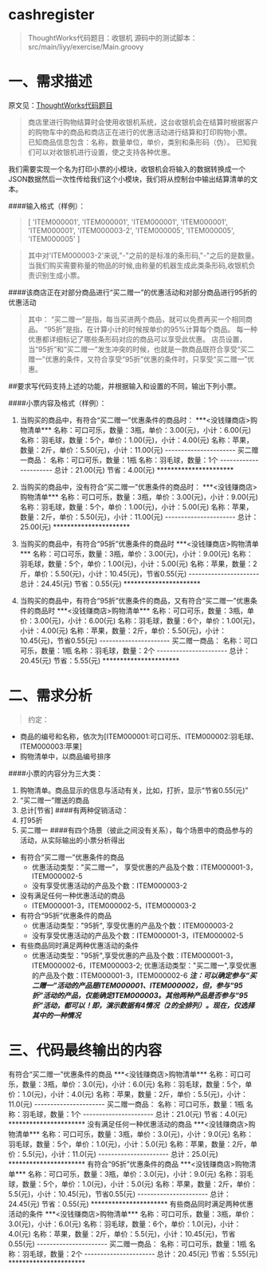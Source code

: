 # cashregister
>ThoughtWorks代码题目：收银机
>源码中的测试脚本：src/main/liyy/exercise/Main.groovy

# 一、需求描述
原文见：[ThoughtWorks代码题目](https://jinshuju.net/f/n0ddSe?from=groupmessage&isappinstalled=0)

>商店里进行购物结算时会使用收银机系统，这台收银机会在结算时根据客户的购物车中的商品和商店正在进行的优惠活动进行结算和打印购物小票。
>已知商品信息包含：名称，数量单位，单价，类别和条形码（伪）。 
>已知我们可以对收银机进行设置，使之支持各种优惠。

我们需要实现一个名为打印小票的小模块，收银机会将输入的数据转换成一个JSON数据然后一次性传给我们这个小模块，我们将从控制台中输出结算清单的文本。

####输入格式（样例）：
>[
    'ITEM000001',
    'ITEM000001',
    'ITEM000001',
    'ITEM000001',
    'ITEM000001',
    'ITEM000003-2',
    'ITEM000005',
    'ITEM000005',
    'ITEM000005'
]

>其中对'ITEM000003-2'来说,"-"之前的是标准的条形码,"-"之后的是数量。 
>当我们购买需要称量的物品的时候,由称量的机器生成此类条形码,收银机负责识别生成小票。

####该商店正在对部分商品进行“买二赠一”的优惠活动和对部分商品进行95折的优惠活动
>其中：
“买二赠一”是指，每当买进两个商品，就可以免费再买一个相同商品。
“95折”是指，在计算小计的时候按单价的95%计算每个商品。
每一种优惠都详细标记了哪些条形码对应的商品可以享受此优惠。
店员设置，当“95折”和“买二赠一”发生冲突的时候，也就是一款商品既符合享受“买二赠一”优惠的条件，又符合享受“95折”优惠的条件时，只享受“买二赠一”优惠。

##要求写代码支持上述的功能，并根据输入和设置的不同，输出下列小票。

####小票内容及格式（样例）：

1. 当购买的商品中，有符合“买二赠一”优惠条件的商品时：
\*\*\*<没钱赚商店>购物清单\*\*\*
名称：可口可乐，数量：3瓶，单价：3.00(元)，小计：6.00(元)
名称：羽毛球，数量：5个，单价：1.00(元)，小计：4.00(元)
名称：苹果，数量：2斤，单价：5.50(元)，小计：11.00(元)
\-\-\-\-\-\-\-\-\-\-\-\-\-\-\-\-\-\-\-\-\-\-
买二赠一商品：
名称：可口可乐，数量：1瓶
名称：羽毛球，数量：1个
\-\-\-\-\-\-\-\-\-\-\-\-\-\-\-\-\-\-\-\-\-\-
总计：21.00(元)
节省：4.00(元)
\*\*\*\*\*\*\*\*\*\*\*\*\*\*\*\*\*\*\*\*\*\*

 

2. 当购买的商品中，没有符合“买二赠一”优惠条件的商品时：
\*\*\*<没钱赚商店>购物清单\*\*\*
名称：可口可乐，数量：3瓶，单价：3.00(元)，小计：9.00(元)
名称：羽毛球，数量：5个，单价：1.00(元)，小计：5.00(元)
名称：苹果，数量：2斤，单价：5.50(元)，小计：11.00(元)
\-\-\-\-\-\-\-\-\-\-\-\-\-\-\-\-\-\-\-\-\-\-
总计：25.00(元)
\*\*\*\*\*\*\*\*\*\*\*\*\*\*\*\*\*\*\*\*\*\*

 

3. 当购买的商品中，有符合“95折”优惠条件的商品时
\*\*\*<没钱赚商店>购物清单\*\*\*
名称：可口可乐，数量：3瓶，单价：3.00(元)，小计：9.00(元)
名称：羽毛球，数量：5个，单价：1.00(元)，小计：5.00(元)
名称：苹果，数量：2斤，单价：5.50(元)，小计：10.45(元)，节省0.55(元)
\-\-\-\-\-\-\-\-\-\-\-\-\-\-\-\-\-\-\-\-\-\-
总计：24.45(元)
节省：0.55(元)
\*\*\*\*\*\*\*\*\*\*\*\*\*\*\*\*\*\*\*\*\*\*

 

4. 当购买的商品中，有符合“95折”优惠条件的商品，又有符合“买二赠一”优惠条件的商品时
\*\*\*<没钱赚商店>购物清单\*\*\*
名称：可口可乐，数量：3瓶，单价：3.00(元)，小计：6.00(元)
名称：羽毛球，数量：6个，单价：1.00(元)，小计：4.00(元)
名称：苹果，数量：2斤，单价：5.50(元)，小计：10.45(元)，节省0.55(元)
\-\-\-\-\-\-\-\-\-\-\-\-\-\-\-\-\-\-\-\-\-\-
买二赠一商品：
名称：可口可乐，数量：1瓶
名称：羽毛球，数量：2个
\-\-\-\-\-\-\-\-\-\-\-\-\-\-\-\-\-\-\-\-\-\-
总计：20.45(元)
节省：5.55(元)
\*\*\*\*\*\*\*\*\*\*\*\*\*\*\*\*\*\*\*\*\*\*

# 二、需求分析
>约定：
  - 商品的编号和名称，依次为[ITEM000001:可口可乐、ITEM000002:羽毛球、ITEM000003:苹果]
  - 购物清单中，以商品编号排序

####小票的内容分为三大类：
1. 购物清单。商品显示的信息与活动有关，比如，打折，显示“节省0.55(元)”
2. “买二赠一”赠送的商品
3. 总计[节省]
####有两种促销活动：
1. 打95折
2. 买二赠一
####有四个场景（彼此之间没有关系），每个场景中的商品参与的活动，从实际输出的小票分析得出
  - 有符合“买二赠一”优惠条件的商品
      + 优惠活动类型："买二赠一"，
        享受优惠的产品及个数：ITEM000001-3，ITEM000002-5
      + 没有享受优惠活动的产品及个数：ITEM000003-2
  - 没有满足任何一种优惠活动的商品
      + ITEM000001-3，ITEM000002-5，ITEM000003-2
  - 有符合“95折”优惠条件的商品
     + 优惠活动类型："95折",
       享受优惠的产品及个数：ITEM000003-2
     + 没有享受优惠活动的产品及个数：ITEM000001-3，ITEM000002-5
  - 有些商品同时满足两种优惠活动的条件
     + 优惠活动类型："95折",享受优惠的产品及个数：ITEM000001-3，ITEM000002-6，ITEM000003-2;
       优惠活动类型："买二赠一",享受优惠的产品及个数：ITEM000001-3，ITEM000002-6
 ***注：可以确定参与“买二赠一”活动的产品是ITEM000001、ITEM000002，但，参与“95折”活动的产品，仅能确定ITEM000003。其他两种产品是否参与“95折”活动，都可以！即，演示数据有4情况（2的全排列）。现在，仅选择其中的一种情况***
       

# 三、代码最终输出的内容
有符合“买二赠一”优惠条件的商品
\*\*\*<没钱赚商店>购物清单\*\*\*
名称：可口可乐，数量：3瓶，单价：3.0(元)，小计：6.0(元)
名称：羽毛球，数量：5个，单价：1.0(元)，小计：4.0(元)
名称：苹果，数量：2斤，单价：5.5(元)，小计：11.0(元)
\-\-\-\-\-\-\-\-\-\-\-\-\-\-\-\-\-\-\-\-\-\-
买二赠一商品：
名称：可口可乐，数量：1瓶
名称：羽毛球，数量：1个
\-\-\-\-\-\-\-\-\-\-\-\-\-\-\-\-\-\-\-\-\-\-
总计：21.0(元)
节省：4.0(元)
\*\*\*\*\*\*\*\*\*\*\*\*\*\*\*\*\*\*\*\*\*\*
没有满足任何一种优惠活动的商品
\*\*\*<没钱赚商店>购物清单\*\*\*
名称：可口可乐，数量：3瓶，单价：3.0(元)，小计：9.0(元)
名称：羽毛球，数量：5个，单价：1.0(元)，小计：5.0(元)
名称：苹果，数量：2斤，单价：5.5(元)，小计：11.0(元)
\-\-\-\-\-\-\-\-\-\-\-\-\-\-\-\-\-\-\-\-\-\-
总计：25.0(元)
\*\*\*\*\*\*\*\*\*\*\*\*\*\*\*\*\*\*\*\*\*\*
有符合“95折”优惠条件的商品
\*\*\*<没钱赚商店>购物清单\*\*\*
名称：可口可乐，数量：3瓶，单价：3.0(元)，小计：9.0(元)
名称：羽毛球，数量：5个，单价：1.0(元)，小计：5.0(元)
名称：苹果，数量：2斤，单价：5.5(元)，小计：10.45(元)，节省0.55(元)
\-\-\-\-\-\-\-\-\-\-\-\-\-\-\-\-\-\-\-\-\-\-
总计：24.45(元)
节省：0.55(元)
\*\*\*\*\*\*\*\*\*\*\*\*\*\*\*\*\*\*\*\*\*\*
有些商品同时满足两种优惠活动的条件
\*\*\*<没钱赚商店>购物清单\*\*\*
名称：可口可乐，数量：3瓶，单价：3.0(元)，小计：6.0(元)
名称：羽毛球，数量：6个，单价：1.0(元)，小计：4.0(元)
名称：苹果，数量：2斤，单价：5.5(元)，小计：10.45(元)，节省0.55(元)
\-\-\-\-\-\-\-\-\-\-\-\-\-\-\-\-\-\-\-\-\-\-
买二赠一商品：
名称：可口可乐，数量：1瓶
名称：羽毛球，数量：2个
\-\-\-\-\-\-\-\-\-\-\-\-\-\-\-\-\-\-\-\-\-\-
总计：20.45(元)
节省：5.55(元)
\*\*\*\*\*\*\*\*\*\*\*\*\*\*\*\*\*\*\*\*\*\*
